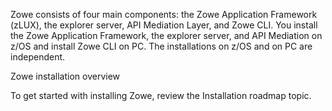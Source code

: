 <?xml version="1.0" encoding="UTF-8"?><?workdir /opt/dita-ot/out/.tmp?><?workdir-uri file:/opt/dita-ot/out/.tmp/?><?path2project ../?><?path2project-uri ../?><?path2rootmap-uri ../?><topic xmlns:ditaarch="http://dita.oasis-open.org/architecture/2005/" xmlns:dita-ot="http://dita-ot.sourceforge.net/ns/201007/dita-ot" class="- topic/topic " ditaarch:DITAArchVersion="1.2" domains="(topic hi-d) (topic ut-d) (topic indexing-d) (topic hazard-d) (topic abbrev-d) (topic pr-d) (topic sw-d) (topic ui-d)" id="installing-zowe" xtrf="file:/opt/dita-ot/data/user-guide/installandconfig.md" xtrc="topic:1;182:3"><title class="- topic/title " xtrf="file:/opt/dita-ot/data/user-guide/installandconfig.md" xtrc="title:1;182:3">Installing Zowe</title><body class="- topic/body " xtrf="file:/opt/dita-ot/data/user-guide/installandconfig.md" xtrc="body:1;182:3"><p class="- topic/p " xtrf="file:/opt/dita-ot/data/user-guide/installandconfig.md" xtrc="p:1;182:3">Zowe consists of four main components: the Zowe Application Framework (zLUX), the explorer server, API Mediation Layer, and Zowe CLI. You install the Zowe Application Framework, the explorer server, and API Mediation on z/OS and install Zowe CLI on PC. The installations on z/OS and on PC are independent.</p><image class="- topic/image " href="6edc28b06094c4aab54b166b208e7b6c18feb782.png" placement="break" xtrf="file:/opt/dita-ot/data/user-guide/installandconfig.md" xtrc="image:1;182:3"><alt class="- topic/alt " xtrf="file:/opt/dita-ot/data/user-guide/installandconfig.md" xtrc="alt:1;182:3">Zowe installation overview</alt></image><p class="- topic/p " xtrf="file:/opt/dita-ot/data/user-guide/installandconfig.md" xtrc="p:2;182:3">To get started with installing Zowe, review the <xref class="- topic/xref " href="b90bfd7097f6349d56c3920ea760012f44fa595b.md" dita-ot:orig-format="markdown" format="dita" xtrf="file:/opt/dita-ot/data/user-guide/installandconfig.md" xtrc="xref:1;182:3">Installation roadmap</xref> topic.</p></body></topic>
